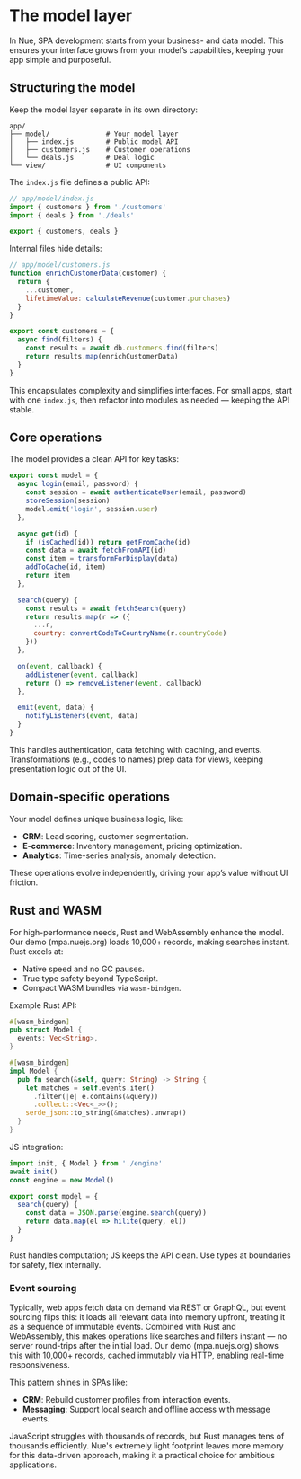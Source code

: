 
# The model layer
In Nue, SPA development starts from your business- and data model. This ensures your interface grows from your model’s capabilities, keeping your app simple and purposeful.


## Structuring the model
Keep the model layer separate in its own directory:

```
app/
├── model/              # Your model layer
│   ├── index.js        # Public model API
│   ├── customers.js    # Customer operations
│   └── deals.js        # Deal logic
└── view/               # UI components
```

The `index.js` file defines a public API:

```js
// app/model/index.js
import { customers } from './customers'
import { deals } from './deals'

export { customers, deals }
```

Internal files hide details:

```js
// app/model/customers.js
function enrichCustomerData(customer) {
  return {
    ...customer,
    lifetimeValue: calculateRevenue(customer.purchases)
  }
}

export const customers = {
  async find(filters) {
    const results = await db.customers.find(filters)
    return results.map(enrichCustomerData)
  }
}
```

This encapsulates complexity and simplifies interfaces. For small apps, start with one `index.js`, then refactor into modules as needed — keeping the API stable.


## Core operations
The model provides a clean API for key tasks:

```js
export const model = {
  async login(email, password) {
    const session = await authenticateUser(email, password)
    storeSession(session)
    model.emit('login', session.user)
  },

  async get(id) {
    if (isCached(id)) return getFromCache(id)
    const data = await fetchFromAPI(id)
    const item = transformForDisplay(data)
    addToCache(id, item)
    return item
  },

  search(query) {
    const results = await fetchSearch(query)
    return results.map(r => ({
      ...r,
      country: convertCodeToCountryName(r.countryCode)
    }))
  },

  on(event, callback) {
    addListener(event, callback)
    return () => removeListener(event, callback)
  },

  emit(event, data) {
    notifyListeners(event, data)
  }
}
```

This handles authentication, data fetching with caching, and events. Transformations (e.g., codes to names) prep data for views, keeping presentation logic out of the UI.

## Domain-specific operations
Your model defines unique business logic, like:

- **CRM**: Lead scoring, customer segmentation.
- **E-commerce**: Inventory management, pricing optimization.
- **Analytics**: Time-series analysis, anomaly detection.

These operations evolve independently, driving your app’s value without UI friction.

## Rust and WASM
For high-performance needs, Rust and WebAssembly enhance the model. Our demo (mpa.nuejs.org) loads 10,000+ records, making searches instant. Rust excels at:

- Native speed and no GC pauses.
- True type safety beyond TypeScript.
- Compact WASM bundles via `wasm-bindgen`.

Example Rust API:

```rust
#[wasm_bindgen]
pub struct Model {
  events: Vec<String>,
}

#[wasm_bindgen]
impl Model {
  pub fn search(&self, query: String) -> String {
    let matches = self.events.iter()
      .filter(|e| e.contains(&query))
      .collect::<Vec<_>>();
    serde_json::to_string(&matches).unwrap()
  }
}
```

JS integration:

```js
import init, { Model } from './engine'
await init()
const engine = new Model()

export const model = {
  search(query) {
    const data = JSON.parse(engine.search(query))
    return data.map(el => hilite(query, el))
  }
}
```

Rust handles computation; JS keeps the API clean. Use types at boundaries for safety, flex internally.



### Event sourcing
Typically, web apps fetch data on demand via REST or GraphQL, but event sourcing flips this: it loads all relevant data into memory upfront, treating it as a sequence of immutable events. Combined with Rust and WebAssembly, this makes operations like searches and filters instant — no server round-trips after the initial load. Our demo (mpa.nuejs.org) shows this with 10,000+ records, cached immutably via HTTP, enabling real-time responsiveness.

This pattern shines in SPAs like:
- **CRM**: Rebuild customer profiles from interaction events.
- **Messaging**: Support local search and offline access with message events.

JavaScript struggles with thousands of records, but Rust manages tens of thousands efficiently. Nue's extremely light footprint leaves more memory for this data-driven approach, making it a practical choice for ambitious applications.
